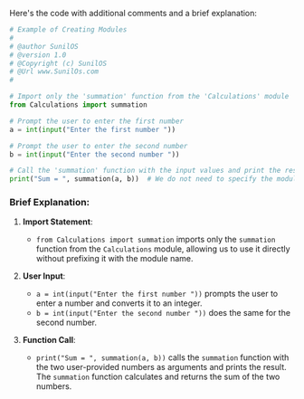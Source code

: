 Here's the code with additional comments and a brief explanation:

```python
# Example of Creating Modules 
#
# @author SunilOS  
# @version 1.0
# @Copyright (c) SunilOS  
# @Url www.SunilOs.com 
#

# Import only the 'summation' function from the 'Calculations' module
from Calculations import summation    

# Prompt the user to enter the first number
a = int(input("Enter the first number "))  

# Prompt the user to enter the second number
b = int(input("Enter the second number "))  

# Call the 'summation' function with the input values and print the result
print("Sum = ", summation(a, b))  # We do not need to specify the module name while accessing summation()
```

### Brief Explanation:

1. **Import Statement**: 
   - `from Calculations import summation` imports only the `summation` function from the `Calculations` module, allowing us to use it directly without prefixing it with the module name.

2. **User Input**:
   - `a = int(input("Enter the first number "))` prompts the user to enter a number and converts it to an integer.
   - `b = int(input("Enter the second number "))` does the same for the second number.

3. **Function Call**:
   - `print("Sum = ", summation(a, b))` calls the `summation` function with the two user-provided numbers as arguments and prints the result. The `summation` function calculates and returns the sum of the two numbers.